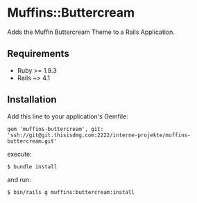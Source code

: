 # Muffins::Buttercream

Adds the Muffin Buttercream Theme to a Rails Application.

## Requirements

- Ruby >= 1.9.3
- Rails ~> 4.1

## Installation

Add this line to your application's Gemfile:

    gem 'muffins-buttercream', git: 'ssh://git@git.thisisdmg.com:2222/interne-projekte/muffins-buttercream.git'

execute:

    $ bundle install

and run:

    $ bin/rails g muffins:buttercream:install
